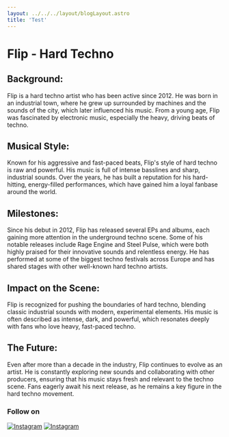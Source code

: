 ```yaml
---
layout: ../../../layout/blogLayout.astro
title: 'Test'
---
```

# Flip - Hard Techno

## Background:
Flip is a hard techno artist who has been active since 2012. He was born in an industrial town, where he grew up surrounded by machines and the sounds of the city, which later influenced his music. From a young age, Flip was fascinated by electronic music, especially the heavy, driving beats of techno.

## Musical Style:
Known for his aggressive and fast-paced beats, Flip's style of hard techno is raw and powerful. His music is full of intense basslines and sharp, industrial sounds. Over the years, he has built a reputation for his hard-hitting, energy-filled performances, which have gained him a loyal fanbase around the world.

## Milestones:
Since his debut in 2012, Flip has released several EPs and albums, each gaining more attention in the underground techno scene. Some of his notable releases include Rage Engine and Steel Pulse, which were both highly praised for their innovative sounds and relentless energy. He has performed at some of the biggest techno festivals across Europe and has shared stages with other well-known hard techno artists.

## Impact on the Scene:
Flip is recognized for pushing the boundaries of hard techno, blending classic industrial sounds with modern, experimental elements. His music is often described as intense, dark, and powerful, which resonates deeply with fans who love heavy, fast-paced techno.

## The Future:
Even after more than a decade in the industry, Flip continues to evolve as an artist. He is constantly exploring new sounds and collaborating with other producers, ensuring that his music stays fresh and relevant to the techno scene. Fans eagerly await his next release, as he remains a key figure in the hard techno movement.

### Follow on
[![Instagram](/icons/instagram-icon.png)](https://www.instagram.com/byorn.music/)
[![Instagram](/icons/instagram-icon.png)](https://www.instagram.com/byorn.music/)

